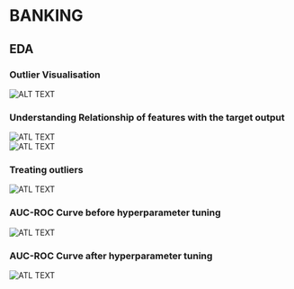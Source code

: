 # BANKING

## EDA 
### Outlier Visualisation 
![ALT TEXT](https://github.com/pratyksha-22/BANKING-/blob/main/images/ss1.png)
<br>
### Understanding Relationship of features with the target output 
![ATL TEXT](https://github.com/pratyksha-22/BANKING-/blob/main/images/ss2.png)
<br>
![ATL TEXT](https://github.com/pratyksha-22/BANKING-/blob/main/images/ss3.png)
<br>
### Treating outliers
![ATL TEXT](https://github.com/pratyksha-22/BANKING-/blob/main/images/ss4.png)
<br>
### AUC-ROC Curve before hyperparameter tuning 
![ATL TEXT](https://github.com/pratyksha-22/BANKING-/blob/main/images/ss5.png)
<br>

### AUC-ROC Curve after hyperparameter tuning 
![ATL TEXT](https://github.com/pratyksha-22/BANKING-/blob/main/images/ss6.png)


